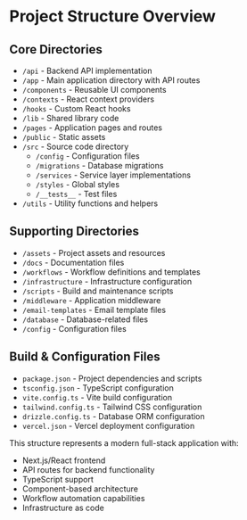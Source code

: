# Project Structure Overview

## Core Directories
- `/api` - Backend API implementation
- `/app` - Main application directory with API routes
- `/components` - Reusable UI components
- `/contexts` - React context providers
- `/hooks` - Custom React hooks
- `/lib` - Shared library code
- `/pages` - Application pages and routes
- `/public` - Static assets
- `/src` - Source code directory
  - `/config` - Configuration files
  - `/migrations` - Database migrations
  - `/services` - Service layer implementations
  - `/styles` - Global styles
  - `/__tests__` - Test files
- `/utils` - Utility functions and helpers

## Supporting Directories
- `/assets` - Project assets and resources
- `/docs` - Documentation files
- `/workflows` - Workflow definitions and templates
- `/infrastructure` - Infrastructure configuration
- `/scripts` - Build and maintenance scripts
- `/middleware` - Application middleware
- `/email-templates` - Email template files
- `/database` - Database-related files
- `/config` - Configuration files

## Build & Configuration Files
- `package.json` - Project dependencies and scripts
- `tsconfig.json` - TypeScript configuration
- `vite.config.ts` - Vite build configuration
- `tailwind.config.ts` - Tailwind CSS configuration
- `drizzle.config.ts` - Database ORM configuration
- `vercel.json` - Vercel deployment configuration

This structure represents a modern full-stack application with:
- Next.js/React frontend
- API routes for backend functionality
- TypeScript support
- Component-based architecture
- Workflow automation capabilities
- Infrastructure as code